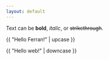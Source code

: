 ```yaml
---
layout: default
---
```


Text can be **bold**, _italic_, or ~~strikethrough~~.

{{ "Hello Ferran!" | upcase }}

{{ "Hello web!" | downcase }}

